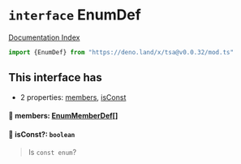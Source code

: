 # `interface` EnumDef

[Documentation Index](../README.md)

```ts
import {EnumDef} from "https://deno.land/x/tsa@v0.0.32/mod.ts"
```

## This interface has

- 2 properties:
[members](#-members-enummemberdef),
[isConst](#-isconst-boolean)


#### 📄 members: [EnumMemberDef](../interface.EnumMemberDef/README.md)\[]



#### 📄 isConst?: `boolean`

> Is `const enum`?



